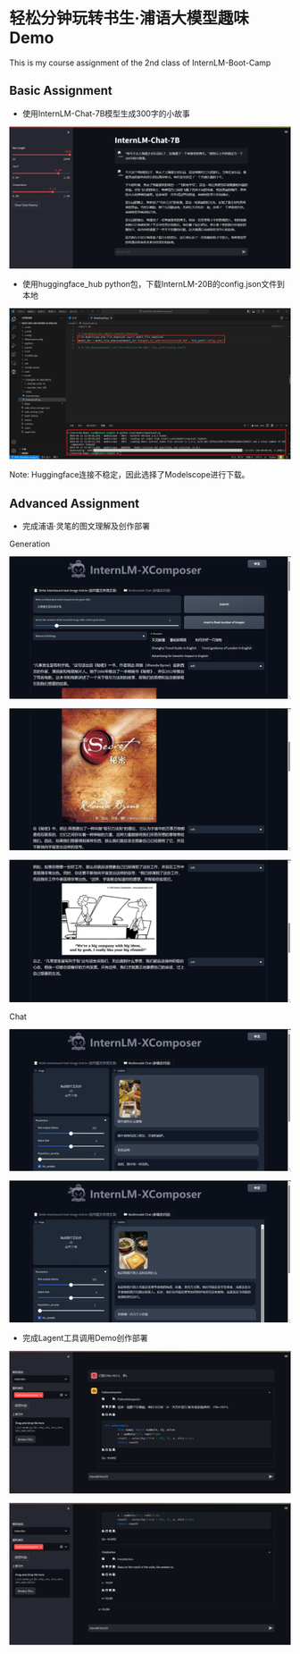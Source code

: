# 轻松分钟玩转书生·浦语大模型趣味 Demo
This is my course assignment of the 2nd class of InternLM-Boot-Camp

## Basic Assignment

- 使用InternLM-Chat-7B模型生成300字的小故事

<p align="center">
    <img src="internlm.png">
</p>

- 使用huggingface_hub python包，下载InternLM-20B的config.json文件到本地

<p align="center">
    <img src="01c63ef413094e6e7974c00f8d40202.png">
</p>
Note: Huggingface连接不稳定，因此选择了Modelscope进行下载。

## Advanced Assignment

- 完成浦语·灵笔的图文理解及创作部署

Generation

<p align="center">
    <img src="d480980aa1ea267584863db6513755f.png">
</p>

<p align="center">
    <img src="ea7de094d480145e30b0c57390a23bf.png">
</p>

<p align="center">
    <img src="6b023d9e78104643b9ef12136b30961.png">
</p>

  Chat

<p align="center">
    <img src="b3e9d1f00942e817a99b62aec723d65.png">
</p>

<p align="center">
    <img src="32c1180e5c0a6953b0d02e7486db30c.png">
</p>

- 完成Lagent工具调用Demo创作部署

<p align="center">
    <img src="b4e1befe313ff154561bc24bdd5571c.png">
</p>

<p align="center">
    <img src="09e0f61351e9ada9282638efa1cbf58.png">
</p>
